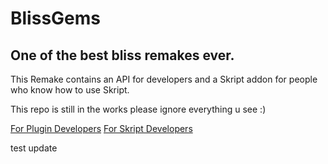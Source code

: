 # BlissGems
## One of the best bliss remakes ever.

This Remake contains an API for developers and a Skript addon for people who know how to use Skript.

This repo is still in the works please ignore everything u see :)

[For Plugin Developers](Wiki/PluginDev/Start.md) [For Skript Developers](Wiki/SkirptDev/Start.md) 

test update
